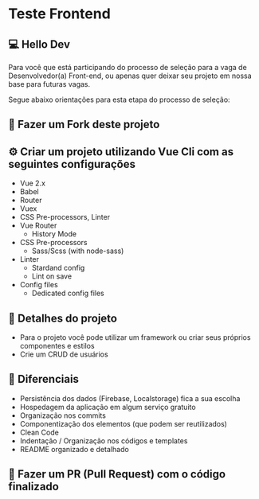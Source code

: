 # Teste Frontend

## 💻 Hello Dev
Para você que está participando do processo de seleção para a vaga de Desenvolvedor(a) Front-end, ou apenas quer deixar seu projeto em nossa base para futuras vagas.

Segue abaixo orientações para esta etapa do processo de seleção:

## 🍴 Fazer um Fork deste projeto

## ⚙️ Criar um projeto utilizando Vue Cli com as seguintes configurações
* Vue 2.x
* Babel
* Router
* Vuex
* CSS Pre-processors, Linter
* Vue Router
    * History Mode
* CSS Pre-processors
    * Sass/Scss (with node-sass)
* Linter
    * Stardand config
    * Lint on save
* Config files
    * Dedicated config files

## 🧾 Detalhes do projeto
* Para o projeto você pode utilizar um framework ou criar seus próprios componentes e estilos
* Crie um CRUD de usuários

## 🤯 Diferenciais
* Persistência dos dados (Firebase, Localstorage) fica a sua escolha
* Hospedagem da aplicação em algum serviço gratuito
* Organização nos commits
* Componentização dos elementos (que podem ser reutilizados)
* Clean Code
* Indentação / Organização nos códigos e templates
* README organizado e detalhado

## 📨 Fazer um PR (Pull Request) com o código finalizado
